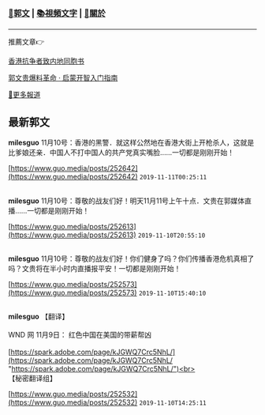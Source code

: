 ###  [:eagle:郭文](https://github.com/ourhimalayas/txt) | [:books:視頻文字](https://github.com/ourhimalayas/txt/blob/master/content/README.md) | [:pray:關於](https://github.com/ourhimalayas/home/tree/master/about)
---

推薦文章:point_right:

[香港抗争者致内地同胞书](https://github.com/ourhimalayas/news/blob/master/2019/08/a_letter_from_the_hong_kong_people.md)

[郭文贵爆料革命 · 启蒙开智入门指南](https://github.com/ourhimalayas/txt/issues/1)

[:newspaper:更多報道](https://github.com/ourhimalayas/news) 

## 最新郭文


**milesguo** 11月10号：香港的黑警．就这样公然地在香港大街上开枪杀人，这就是比爹娘还亲．中国人不打中国人的共产党真实嘴脸……一切都是刚刚开始！

[https://www.guo.media/posts/252642](https://www.guo.media/posts/252642) `2019-11-11T00:25:11`
##

**milesguo** 11月10号：尊敬的战友们好！明天11月11号上午十点．文贵在郭媒体直播……一切都是刚刚开始！

[https://www.guo.media/posts/252613](https://www.guo.media/posts/252613) `2019-11-10T20:55:10`
##

**milesguo** 11月10号：尊敬的战友们好！你们健身了吗？你们传播香港危机真相了吗？文贵将在半小时内直播报平安！一切都是刚刚开始！

[https://www.guo.media/posts/252573](https://www.guo.media/posts/252573) `2019-11-10T15:40:10`
##

**milesguo** 【翻译】<br><br>WND 网 11月9日： 红色中国在美国的带薪帮凶<br><br>[https://spark.adobe.com/page/kJGWQ7Crc5NhL/](https://spark.adobe.com/page/kJGWQ7Crc5NhL/ "https://spark.adobe.com/page/kJGWQ7Crc5NhL/")<br><br>【秘密翻译组】

[https://www.guo.media/posts/252532](https://www.guo.media/posts/252532) `2019-11-10T14:25:11`
##

